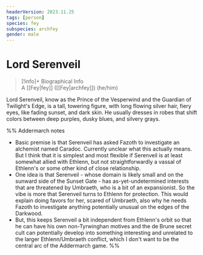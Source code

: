 ```yaml
---
headerVersion: 2023.11.25
tags: [person]
species: fey
subspecies: archfey
gender: male
---
```

# Lord Serenveil
>[!info]+ Biographical Info  
> A [[Fey|fey]] ([[Fey|archfey]]) (he/him)

Lord Serenveil, know as the Prince of the Vesperwind and the Guardian of Twilight's Edge, is a tall, towering figure, with long flowing silver hair, fiery eyes, like fading sunset, and dark skin. He usually dresses in robes that shift colors between deep purples, dusky blues, and silvery grays.

%% Addermarch notes
- Basic premise is that Serenveil has asked Fazoth to investigate an alchemist named Caradoc. Currently unclear what this actually means. But I think that it is simplest and most flexible if Serenveil is at least somewhat allied with Ethlenn, but not  straightforwardly a vassal of Ethlenn's or some other kind of close relationship. 
- One idea is that Serenveil - whose domain is likely small and on the sunward side of the Sunset Gate - has as-yet-undetermined interests that are threatened by Umbraeth, who is a bit of an expansionist. So the vibe is more that Serenveil turns to Ethlenn for protection. This would explain doing favors for her, scared of Umbraeth, also why he needs Fazoth to investigate anything potentially unusual on the edges of the Darkwood. 
- But, this keeps Serenveil a bit independent from Ethlenn's orbit so that he can have his own non-Tyrwinghan motives and the de Brune secret cult can potentially develop into something interesting and unrelated to the larger Ethlenn/Umbraeth conflict, which I don't want to be the central arc of the Addermarch game. 
%%